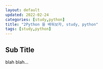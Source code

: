 ```yaml
---
layout: default
updated: 2022-02-24
categories: [study,python]
title: "2Python 을 배워보자, study, python"
tags: [study,python]
---
```


## Sub Title

blah blah...